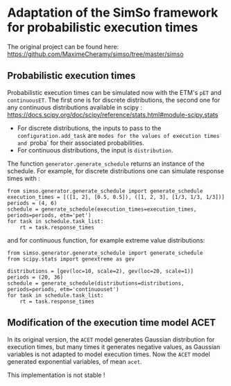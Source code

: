 # Adaptation of the SimSo framework for probabilistic execution times

The original project can be found here: https://github.com/MaximeCheramy/simso/tree/master/simso

## Probabilistic execution times
 
Probabilistic execution times can be simulated now with the ETM's `pET` and `continuousET`. The first one is for discrete distributions, the second one for any continuous distributions available in scipy : https://docs.scipy.org/doc/scipy/reference/stats.html#module-scipy.stats

- For discrete distributions, the inputs to pass to the `configuration.add_task` are `modes for the values of execution times and `proba` for their associated probabilities.
- For continuous distributions, the input is `distribution`.

The function `generator.generate_schedule` returns an instance of the schedule. For example, for discrete distributions one can simulate response times with :

```
from simso.generator.generate_schedule import generate_schedule
execution_times = [([1, 2], [0.5, 0.5]), ([1, 2, 3], [1/3, 1/3, 1/3])]
periods = (4, 6)
schedule = generate_schedule(execution_times=execution_times, periods=periods, etm='pet')
for task in schedule.task_list:
    rt = task.response_times
```

and for continuous function, for example extreme value distributions:

```
from simso.generator.generate_schedule import generate_schedule
from scipy.stats import genextreme as gev

distributions = [gev(loc=10, scale=2), gev(loc=20, scale=1)]  
periods = (20, 36)
schedule = generate_schedule(distributions=distributions, periods=periods, etm='continuouset')
for task in schedule.task_list:
    rt = task.response_times
```

## Modification of the execution time model ACET

In its original version, the `ACET` model generates Gaussian distribution for execution times, but many times it generates negative values, as Gaussian variables is not adapted to model execution times. Now the `ACET` model generated exponential variables, of mean `acet`.

This implementation is not stable !